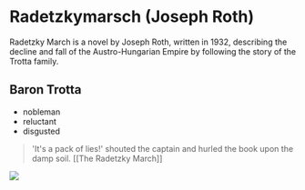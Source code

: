 # Radetzkymarsch (Joseph Roth)

Radetzky March is a novel by Joseph Roth, written in 1932, describing the decline and fall of the Austro-Hungarian Empire by following the story of the Trotta family.

## Baron Trotta
* nobleman
* reluctant
* disgusted

> 'It's a pack of lies!' shouted the captain
> and hurled the book upon the damp soil.
> [[The Radetzky March]]

<img src="https://upload.wikimedia.org/wikipedia/commons/6/6e/Radetzky-von-radetz.jpg">

